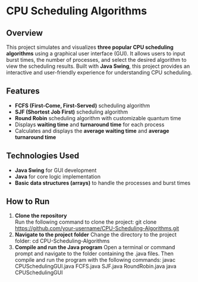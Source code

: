 # CPU Scheduling Algorithms 

## Overview
This project simulates and visualizes **three popular CPU scheduling algorithms** using a graphical user interface (GUI). It allows users to input burst times, the number of processes, and select the desired algorithm to view the scheduling results. Built with **Java Swing**, this project provides an interactive and user-friendly experience for understanding CPU scheduling.

## Features
- **FCFS (First-Come, First-Served)** scheduling algorithm
- **SJF (Shortest Job First)** scheduling algorithm
- **Round Robin** scheduling algorithm with customizable quantum time
- Displays **waiting time** and **turnaround time** for each process
- Calculates and displays the **average waiting time** and **average turnaround time**

## Technologies Used
- **Java Swing** for GUI development
- **Java** for core logic implementation
- **Basic data structures (arrays)** to handle the processes and burst times

## How to Run

1. **Clone the repository**  
   Run the following command to clone the project:
   git clone https://github.com/your-username/CPU-Scheduling-Algorithms.git
2. **Navigate to the project folder**
    Change the directory to the project folder:
    cd CPU-Scheduling-Algorithms
3. **Compile and run the Java program**
    Open a terminal or command prompt and navigate to the folder containing the .java files. Then compile and run the program with the following commands:
    javac CPUSchedulingGUI.java FCFS.java SJF.java RoundRobin.java
    java CPUSchedulingGUI
